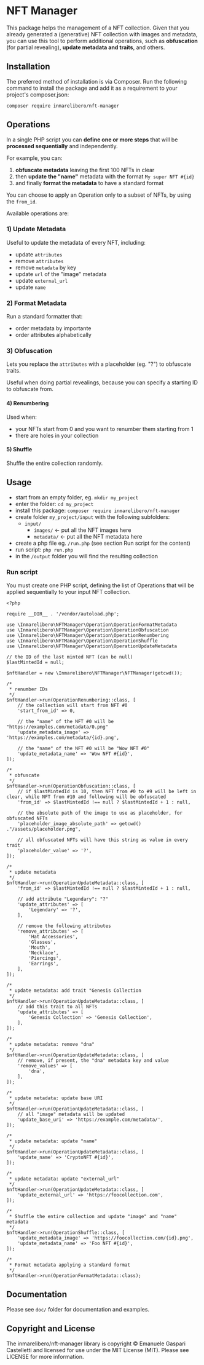 # NFT Manager

This package helps the management of a NFT collection.
Given that you already generated a (generative) NFT collection with images and metadata, you can use this tool to perform additional operations, such as **obfuscation** (for partial revealing), **update metadata and traits**, and others.

## Installation

The preferred method of installation is via Composer. Run the following command to install the package and add it as a requirement to your project's composer.json:

`composer require inmarelibero/nft-manager`

## Operations

In a single PHP script you can **define one or more steps** that will be **processed sequentially** and independently.

For example, you can:
1. **obfuscate metadata** leaving the first 100 NFTs in clear
1. then **update the "name"** metadata with the format `My super NFT #{id}`
1. and finally **format the metadata** to have a standard format

You can choose to apply an Operation only to a subset of NFTs, by using the `from_id`. 

Available operations are:

### 1) Update Metadata
Useful to update the metadata of every NFT, including:
- update `attributes`
- remove `attributes`
- remove `metadata` by key
- update `url` of the "image" metadata
- update `external_url`
- update `name`

### 2) Format Metadata
Run a standard formatter that:
- order metadata by importante
- order attributes alphabetically

### 3) Obfuscation
Lets you replace the `attributes` with a placeholder (eg. "?") to obfuscate traits.

Useful when doing partial revealings, because you can specify a starting ID to obfuscate from.

#### 4) Renumbering
Used when:
- your NFTs start from 0 and you want to renumber them starting from 1
- there are holes in your collection

#### 5) Shuffle
Shuffle the entire collection randomly.

## Usage

- start from an empty folder, eg. `mkdir my_project`
- enter the folder: `cd my_project`
- install this package: `composer require inmarelibero/nft-manager`
- create folder `my_project/input` with the following subfolders:
    - `input/`
        - `images/`     <- put all the NFT images here
        - `metadata/`   <- put all the NFT metadata here
- create a php file eg. `/run.php` (see section <a name="Run script">Run script</a> for the content)
- run script: `php run.php`
- in the `/output` folder you will find the resulting collection

### Run script

You must create one PHP script, defining the list of Operations that will be applied sequentially to your input NFT collection.

```
<?php

require __DIR__ . '/vendor/autoload.php';

use \Inmarelibero\NFTManager\Operation\OperationFormatMetadata
use \Inmarelibero\NFTManager\Operation\OperationObfuscation
use \Inmarelibero\NFTManager\Operation\OperationRenumbering
use \Inmarelibero\NFTManager\Operation\OperationShuffle
use \Inmarelibero\NFTManager\Operation\OperationUpdateMetadata

// the ID of the last minted NFT (can be null)
$lastMintedId = null;

$nftHandler = new \Inmarelibero\NFTManager\NFTManager(getcwd());

/*
 * renumber IDs
 */
$nftHandler->run(OperationRenumbering::class, [
    // the collection will start from NFT #0
    'start_from_id' => 0,
    
    // the "name" of the NFT #0 will be "https://examples.com/metadata/0.png"
    'update_metadata_image' => 'https://examples.com/metadata/{id}.png',
    
    // the "name" of the NFT #0 will be "Wow NFT #0"
    'update_metadata_name' => 'Wow NFT #{id}',
]);

/*
 * obfuscate
 */
$nftHandler->run(OperationObfuscation::class, [
    // if $lastMintedId is 10, then NFT from #0 to #9 will be left in clear, while NFT from #10 and following will be obfuscated
    'from_id' => $lastMintedId !== null ? $lastMintedId + 1 : null,
    
    // the absolute path of the image to use as placeholder, for obfuscated NFTs
    'placeholder_image_absolute_path' => getcwd() ."/assets/placeholder.png",
    
    // all obfuscated NFTs will have this string as value in every trait
    'placeholder_value' => '?',
]);

/*
 * update metadata
 */
$nftHandler->run(OperationUpdateMetadata::class, [
    'from_id' => $lastMintedId !== null ? $lastMintedId + 1 : null,
    
    // add attribute "Legendary": "?"
    'update_attributes' => [
        'Legendary' => '?',
    ],
    
    // remove the following attributes
    'remove_attributes' => [
        'Hat Accessories',
        'Glasses',
        'Mouth',
        'Necklace',
        'Piercings',
        'Earrings',
    ],
]);

/*
 * update metadata: add trait "Genesis Collection
 */
$nftHandler->run(OperationUpdateMetadata::class, [
    // add this trait to all NFTs
    'update_attributes' => [
        'Genesis Collection' => 'Genesis Collection',
    ],
]);

/*
 * update metadata: remove "dna"
 */
$nftHandler->run(OperationUpdateMetadata::class, [
    // remove, if present, the "dna" metadata key and value
    'remove_values' => [
        'dna',
    ],
]);

/*
 * update metadata: update base URI
 */
$nftHandler->run(OperationUpdateMetadata::class, [
    // all "image" metadata will be updated
    'update_base_uri' => 'https://example.com/metadata/',
]);

/*
 * update metadata: update "name"
 */
$nftHandler->run(OperationUpdateMetadata::class, [
    'update_name' => 'CryptoNFT #{id}',
]);

/*
 * update metadata: update "external_url"
 */
$nftHandler->run(OperationUpdateMetadata::class, [
    'update_external_url' => 'https://foocollection.com',
]);

/*
 * Shuffle the entire collection and update "image" and "name" metadata
 */
$nftHandler->run(OperationShuffle::class, [
    'update_metadata_image' => 'https://foocollection.com/{id}.png',
    'update_metadata_name' => 'Foo NFT #{id}',
]);

/*
 * Format metadata applying a standard format
 */
$nftHandler->run(OperationFormatMetadata::class);
```

## Documentation

Please see `doc/` folder for documentation and examples.

## Copyright and License

The inmarelibero/nft-manager library is copyright © Emanuele Gaspari Castelletti and licensed for use under the MIT License (MIT). Please see LICENSE for more information.